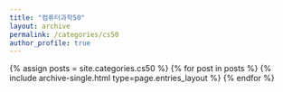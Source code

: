 ```yaml
---
title: "컴퓨터과학50"
layout: archive
permalink: /categories/cs50
author_profile: true
---
```


{% assign posts = site.categories.cs50 %}
{% for post in posts %} {% include archive-single.html type=page.entries_layout %} {% endfor %}
